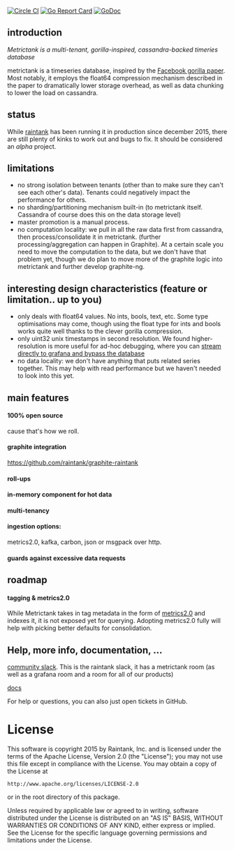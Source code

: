 [![Circle CI](https://circleci.com/gh/raintank/metrictank.svg?style=shield)](https://circleci.com/gh/raintank/metrictank)
[![Go Report Card](https://goreportcard.com/badge/github.com/raintank/metrictank)](https://goreportcard.com/report/github.com/raintank/metrictank)
[![GoDoc](https://godoc.org/github.com/raintank/metrictank?status.svg)](https://godoc.org/github.com/raintank/metrictank)


## introduction
*Metrictank is a multi-tenant, gorilla-inspired, cassandra-backed timeries database*

metrictank is a timeseries database, inspired by the [Facebook gorilla paper](www.vldb.org/pvldb/vol8/p1816-teller.pdf).
Most notably, it employs the float64 compression mechanism described in the paper to dramatically lower storage overhead,
as well as data chunking to lower the load on cassandra.

## status

While [raintank](raintank.io) has been running it in production since december 2015, there are still plenty of kinks to work out
and bugs to fix.  It should be considered an *alpha* project.

## limitations

* no strong isolation between tenants (other than to make sure they can't see each other's data). Tenants could negatively impact the performance for others.
* no sharding/partitioning mechanism built-in (to metrictank itself. Cassandra of course does this on the data storage level)
* master promotion is a manual process.
* no computation locality: we pull in all the raw data first from cassandra, then process/consolidate it in metrictank. (further processing/aggregation can happen in Graphite).  At a certain scale you need to move the computation to the data, but we don't have that problem yet, though we do plan to move more of the graphite logic into metrictank and further develop graphite-ng.

## interesting design characteristics (feature or limitation.. up to you)

* only deals with float64 values. No ints, bools, text, etc. Some type optimisations may come, though using the float type for ints and bools works quite well thanks to the clever gorilla compression.
* only uint32 unix timestamps in second resolution. We found higher-resolution is more useful for ad-hoc debugging, where you can [stream directly to grafana and bypass the database](https://blog.raintank.io/using-grafana-with-intels-snap-for-ad-hoc-metric-exploration/)
* no data locality: we don't have anything that puts related series together.  This may help with read performance but we haven't needed to look into this yet.


## main features


#### 100% open source

cause that's how we roll.


#### graphite integration

https://github.com/raintank/graphite-raintank


#### roll-ups

#### in-memory component for hot data

#### multi-tenancy

#### ingestion options:

metrics2.0, kafka, carbon, json or msgpack over http.

#### guards against excessive data requests

## roadmap

#### tagging & metrics2.0

While Metrictank takes in tag metadata in the form of [metrics2.0](http://metrics20.org/) and indexes it, it is not exposed yet for querying.
Adopting metrics2.0 fully will help with picking better defaults for consolidation.

## Help, more info, documentation, ...

[community slack](http://slack.raintank.io/). This is the raintank slack, it has a metrictank room (as well as a grafana room and a room for all of our products)

[docs](https://github.com/raintank/metrictank/tree/master/docs)

For help or questions, you can also just open tickets in GitHub.



License
=======

This software is copyright 2015 by Raintank, Inc. and is licensed under the
terms of the Apache License, Version 2.0 (the "License"); you may not use this file except in compliance with the License. You may obtain a copy of the License at

	http://www.apache.org/licenses/LICENSE-2.0

or in the root directory of this package.

Unless required by applicable law or agreed to in writing, software distributed under the License is distributed on an "AS IS" BASIS, WITHOUT WARRANTIES OR CONDITIONS OF ANY KIND, either express or implied. See the License for the specific language governing permissions and limitations under the License.
